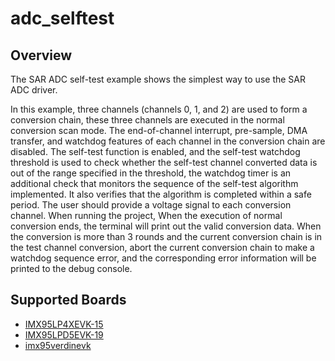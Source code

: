# adc_selftest

## Overview
The SAR ADC self-test example shows the simplest way to use the SAR ADC driver.

In this example, three channels (channels 0, 1, and 2) are used to form a conversion chain,
these three channels are executed in the normal conversion scan mode. The end-of-channel 
interrupt, pre-sample, DMA transfer, and watchdog features of each channel in the conversion
chain are disabled. The self-test function is enabled, and the self-test watchdog threshold 
is used to check whether the self-test channel converted data is out of the range specified 
in the threshold, the watchdog timer is an additional check that monitors the sequence of the
self-test algorithm implemented. It also verifies that the algorithm is completed within a safe
period. The user should provide a voltage signal to each conversion channel. When running the
project, When the execution of normal conversion ends, the terminal will print out the valid
conversion data. When the conversion is more than 3 rounds and the current conversion chain is
in the test channel conversion, abort the current conversion chain to make a watchdog sequence
error, and the corresponding error information will be printed to the debug console.

## Supported Boards
- [IMX95LP4XEVK-15](../../../_boards/imx95lp4xevk15/driver_examples/sar_adc/selftest/example_board_readme.md)
- [IMX95LPD5EVK-19](../../../_boards/imx95lpd5evk19/driver_examples/sar_adc/selftest/example_board_readme.md)
- [imx95verdinevk](../../../_boards/imx95verdinevk/driver_examples/sar_adc/selftest/example_board_readme.md)
